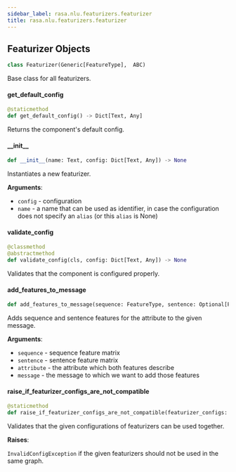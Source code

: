 ```yaml
---
sidebar_label: rasa.nlu.featurizers.featurizer
title: rasa.nlu.featurizers.featurizer
---
```

## Featurizer Objects

```python
class Featurizer(Generic[FeatureType],  ABC)
```

Base class for all featurizers.

#### get\_default\_config

```python
@staticmethod
def get_default_config() -> Dict[Text, Any]
```

Returns the component&#x27;s default config.

#### \_\_init\_\_

```python
def __init__(name: Text, config: Dict[Text, Any]) -> None
```

Instantiates a new featurizer.

**Arguments**:

- `config` - configuration
- `name` - a name that can be used as identifier, in case the configuration does
  not specify an `alias` (or this `alias` is None)

#### validate\_config

```python
@classmethod
@abstractmethod
def validate_config(cls, config: Dict[Text, Any]) -> None
```

Validates that the component is configured properly.

#### add\_features\_to\_message

```python
def add_features_to_message(sequence: FeatureType, sentence: Optional[FeatureType], attribute: Text, message: Message) -> None
```

Adds sequence and sentence features for the attribute to the given message.

**Arguments**:

- `sequence` - sequence feature matrix
- `sentence` - sentence feature matrix
- `attribute` - the attribute which both features describe
- `message` - the message to which we want to add those features

#### raise\_if\_featurizer\_configs\_are\_not\_compatible

```python
@staticmethod
def raise_if_featurizer_configs_are_not_compatible(featurizer_configs: Iterable[Dict[Text, Any]]) -> None
```

Validates that the given configurations of featurizers can be used together.

**Raises**:

  `InvalidConfigException` if the given featurizers should not be used in
  the same graph.

